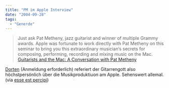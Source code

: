 ```yaml
---
title: "PM im Apple Interview"
date: "2004-09-28"
tags:
  - "Generde"
---
```


> Just ask Pat Metheny, jazz guitarist and winner of multiple Grammy awards. Apple was fortunate to work directly with Pat Metheny on this seminar to bring you this extraordinary musician‘s secrets for composing, performing, recording and mixing music on the Mac.
> [Guitarists and the Mac: A Conversation with Pat Metheny](http://seminars.apple.com/seminarsonline/guitarists/apple/index.html?s=35)

[Dorten](http://seminars.apple.com/seminarsonline/guitarists/apple/index.html?s=35) (Anmeldung erforderlich) referiert der Gitarrengott also höchstpersönlich über die Musikproduktiuon am Apple. Sehenswert allemal. (via [esse est percipi](http://www.qxm.de/musik/20040928-095408))
